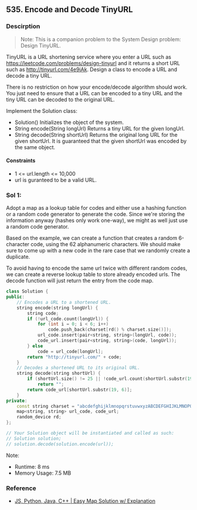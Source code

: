 ## 535. Encode and Decode TinyURL

### Descirption 
> Note: This is a companion problem to the System Design problem: Design TinyURL.

TinyURL is a URL shortening service where you enter a URL such as https://leetcode.com/problems/design-tinyurl and it returns a short URL such as http://tinyurl.com/4e9iAk. Design a class to encode a URL and decode a tiny URL.

There is no restriction on how your encode/decode algorithm should work. You just need to ensure that a URL can be encoded to a tiny URL and the tiny URL can be decoded to the original URL.

Implement the Solution class:
- Solution() Initializes the object of the system.
- String encode(String longUrl) Returns a tiny URL for the given longUrl.
- String decode(String shortUrl) Returns the original long URL for the given shortUrl. It is guaranteed that the given shortUrl was encoded by the same object.

#### Constraints
- 1 <= url.length <= 10,000
- url is guranteed to be a valid URL.

### Sol 1: 
Adopt a map as a lookup table for codes and either use a hashing function or a random code generator to generate the code. Since we're storing the information anyway (hashes only work one-way), we might as well just use a random code generator.

Based on the example, we can create a function that creates a random 6-character code, using the 62 alphanumeric characters. We should make sure to come up with a new code in the rare case that we randomly create a duplicate.

To avoid having to encode the same url twice with different random codes, we can create a reverse lookup table to store already encoded urls. The decode function will just return the entry from the code map.

```C++
class Solution {
public:
    // Encodes a URL to a shortened URL.
    string encode(string longUrl) {
        string code;
        if (!url_code.count(longUrl)) {
            for (int i = 0; i < 6; i++)
                code.push_back(charset[rd() % charset.size()]);
            url_code.insert(pair<string, string>(longUrl, code));
            code_url.insert(pair<string, string>(code, longUrl));
        } else
            code = url_code[longUrl];
        return "http://tinyurl.com/" + code;
    }
    // Decodes a shortened URL to its original URL.
    string decode(string shortUrl) {
        if (shortUrl.size() != 25 || !code_url.count(shortUrl.substr(19, 6)))
            return "";
        return code_url[shortUrl.substr(19, 6)];
    }
private:
    const string charset = "abcdefghijklmnopqrstuvwxyzABCDEFGHIJKLMNOPQRSTUVWXYZ0123456789";
    map<string, string> url_code, code_url;
    random_device rd;
};

// Your Solution object will be instantiated and called as such:
// Solution solution;
// solution.decode(solution.encode(url));
```
Note:
- Runtime: 8 ms
- Memory Usage: 7.5 MB

### Reference
- [JS, Python, Java, C++ | Easy Map Solution w/ Explanation](https://leetcode.com/problems/encode-and-decode-tinyurl/discuss/1110551/JS-Python-Java-C%2B%2B-or-Easy-Map-Solution-w-Explanation)